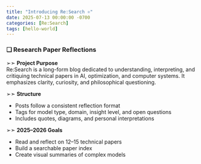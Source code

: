 ```yaml
---
title: "Introducing Re:Search ⚛︎"
date: 2025-07-13 00:00:00 -0700
categories: [Re:Search]
tags: [hello-world]
---
```


### ❏ Research Paper Reflections

➢➣ **Project Purpose**  
Re:Search is a long-form blog dedicated to understanding, interpreting, and critiquing technical papers in AI, optimization, and computer systems. It emphasizes clarity, curiosity, and philosophical questioning.

➢➣ **Structure**  
- Posts follow a consistent reflection format  
- Tags for model type, domain, insight level, and open questions  
- Includes quotes, diagrams, and personal interpretations  

➢➣ **2025–2026 Goals**  
- Read and reflect on 12–15 technical papers  
- Build a searchable paper index  
- Create visual summaries of complex models
